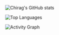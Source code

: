 ![Chirag's GitHub stats](https://github-readme-stats.vercel.app/api?username=chiragsrinivas72&show_icons=true&count_private=true&include_all_commits=true&theme=tokyonight)

![Top Languages](https://github-readme-stats.vercel.app/api/top-langs/?username=chiragsrinivas72&layout=compact&langs_count=8&theme=tokyonight)

![Activity Graph](https://github-readme-activity-graph.vercel.app/graph?username=chiragsrinivas72&theme=tokyo-night)

